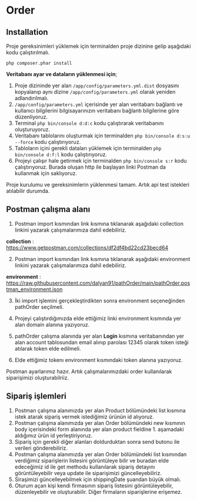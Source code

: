Order
========================

## Installation
  Proje gereksinimleri yüklemek için terminalden proje dizinine gelip aşağıdaki kodu çalıştırılmalı.

    php composer.phar install
**Veritabanı ayar ve dataların yüklenmesi için**;
1. Proje dizininde yer alan `/app/config/parameters.yml.dist` dosyasını kopyalanıp aynı dizine `/app/config/parameters.yml` olarak yeniden adlandırılmalı.
2. `/app/config/parameters.yml` içerisinde yer alan veritabanı bağlantı ve kullanıcı bilgilerini bilgisayarınızın veritabanı bağlantı bilgilerine göre düzenliyoruz.
3. Terminal `php bin/console d:d:c` kodu çalıştırarak veritabanını oluşturuyoruz.
4. Veritabanı tablolarını oluşturmak için terminalden `php bin/console d:s:u --force` kodu çalıştırıyoruz.
5. Tabloların içini gerekli dataları yüklemek için terminalden `php bin/console d:f:l` kodu çalıştırıyoruz.
6. Projeyi çalışır hale getirmek için terminalden `php bin/console s:r` kodu çalıştırıyoruz. Burada oluşan http ile başlayan linki Postman da kullanmak için saklıyoruz.

Proje kurulumu ve gereksinimlerin yüklenmesi tamam. Artık api test istekleri atılabilir durumda.

Postman çalışma alanı
--------------
1. Postman import kısmından link kısmına tıklanarak aşağıdaki collection linkini yazarak çalışmalarımıza dahil edebiliriz.

**collection** : https://www.getpostman.com/collections/df2df4bd22cd23becd64

2. Postman import kısmından link kısmına tıklanarak aşağıdaki environment linkini yazarak çalışmalarımıza dahil edebiliriz.

**environment** : https://raw.githubusercontent.com/dalyan91/pathOrder/main/pathOrder.postman_environment.json

3. İki import işlemini gerçekleştirdikten sonra environment seçeneğinden pathOrder seçilmeli.

4. Projeyi çalıştırdığımızda elde ettiğimiz linki environment kısmında yer alan domain alanına yazıyoruz.

5. pathOrder çalışma alanında yer alan **Login** kısmına veritabanından yer alan account tablosundan email alınıp parolası 12345 olarak token isteği atılarak token elde edilmeli.

6. Elde ettiğimiz tokenı environment kısmındaki token alanına yazıyoruz.

Postman ayarlarımız hazır. Artık çalışmalarımızdaki  order kullanılarak siparişimizi oluşturabilriiz.


Sipariş işlemleri
--------------
1. Postman çalışma alanımızda yer alan Product bölümündeki list kısmına istek atarak sipariş vermek istediğimiz ürünün id alıyoruz.
2. Postman çalışma alanımızda yer alan Order bölümündeki new kısmının body içerisindeki form alanında yer alan product fieldine 1. aşamadaki aldığımız ürün id yerleştiriyoruz.
3. Sipariş için gerekli diğer alanları doldurduktan sonra send butonu ile verileri gönderebiliriz.
4. Postman çalışma alanımızda yer alan Order bölümündeki list kısmından verdiğimiz siparişlerin listesini görüntüleye bilir ve buradan elde edeceğimiz id ile get methodu kullanılarak sipariş detayını görüntüleyebilir veya update ile siparişimizi güncelleyebiliriz.
5. Siraşimizi güncelleyebilmek için shippingDate şuandan büyük olmalı.
6. Oturum açan kişi kendi firmasının sipariş listesini görüntüleyebilir, düzenleyebilir ve oluşturabilir. Diğer firmaların siparişlerine erişemez.